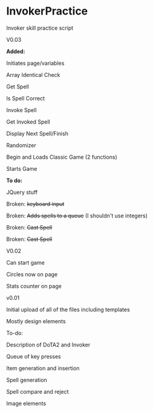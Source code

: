 # InvokerPractice
Invoker skill practice script

V0.03

**Added:**

Initiates page/variables

Array Identical Check

Get Spell

Is Spell Correct

Invoke Spell

Get Invoked Spell

Display Next Spell/Finish

Randomizer

Begin and Loads Classic Game (2 functions)

Starts Game

**To do:**

JQuery stuff 

Broken: ~~keyboard input~~

Broken: ~~Adds spells to a queue~~ (I shouldn't use integers)

Broken: ~~Cast Spell~~

Broken: ~~Cast Spell~~

V0.02

Can start game

Circles now on page

Stats counter on page

v0.01

Initial upload of all of the files including templates

Mostly design elements

To-do:

Description of DoTA2 and Invoker

Queue of key presses

Item generation and insertion 

Spell generation

Spell compare and reject

Image elements